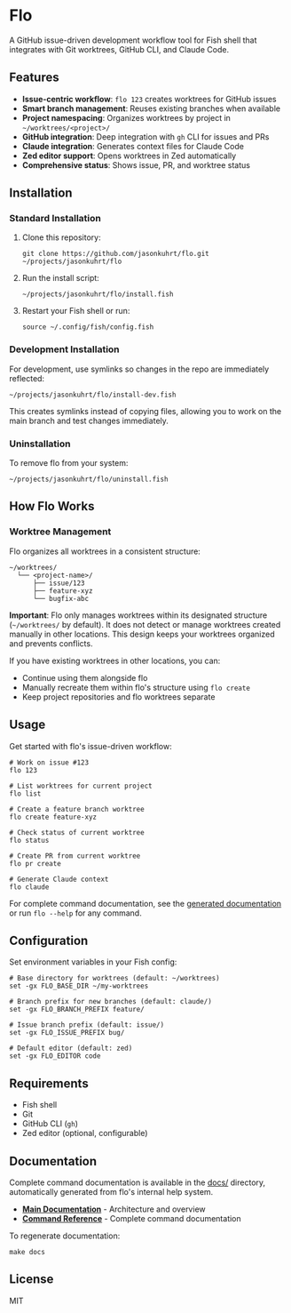 # Flo

A GitHub issue-driven development workflow tool for Fish shell that integrates with Git worktrees, GitHub CLI, and Claude Code.

## Features

- **Issue-centric workflow**: `flo 123` creates worktrees for GitHub issues
- **Smart branch management**: Reuses existing branches when available
- **Project namespacing**: Organizes worktrees by project in `~/worktrees/<project>/`
- **GitHub integration**: Deep integration with `gh` CLI for issues and PRs
- **Claude integration**: Generates context files for Claude Code
- **Zed editor support**: Opens worktrees in Zed automatically
- **Comprehensive status**: Shows issue, PR, and worktree status

## Installation

### Standard Installation

1. Clone this repository:
   ```fish
   git clone https://github.com/jasonkuhrt/flo.git ~/projects/jasonkuhrt/flo
   ```

2. Run the install script:
   ```fish
   ~/projects/jasonkuhrt/flo/install.fish
   ```

3. Restart your Fish shell or run:
   ```fish
   source ~/.config/fish/config.fish
   ```

### Development Installation

For development, use symlinks so changes in the repo are immediately reflected:

```fish
~/projects/jasonkuhrt/flo/install-dev.fish
```

This creates symlinks instead of copying files, allowing you to work on the main branch and test changes immediately.

### Uninstallation

To remove flo from your system:

```fish
~/projects/jasonkuhrt/flo/uninstall.fish
```

## How Flo Works

### Worktree Management

Flo organizes all worktrees in a consistent structure:
```
~/worktrees/
  └── <project-name>/
      ├── issue/123
      ├── feature-xyz
      └── bugfix-abc
```

**Important**: Flo only manages worktrees within its designated structure (`~/worktrees/` by default). It does not detect or manage worktrees created manually in other locations. This design keeps your worktrees organized and prevents conflicts.

If you have existing worktrees in other locations, you can:
- Continue using them alongside flo
- Manually recreate them within flo's structure using `flo create`
- Keep project repositories and flo worktrees separate

## Usage

Get started with flo's issue-driven workflow:

```fish
# Work on issue #123
flo 123

# List worktrees for current project
flo list

# Create a feature branch worktree
flo create feature-xyz

# Check status of current worktree
flo status

# Create PR from current worktree
flo pr create

# Generate Claude context
flo claude
```

For complete command documentation, see the [generated documentation](docs/) or run `flo --help` for any command.

## Configuration

Set environment variables in your Fish config:

```fish
# Base directory for worktrees (default: ~/worktrees)
set -gx FLO_BASE_DIR ~/my-worktrees

# Branch prefix for new branches (default: claude/)
set -gx FLO_BRANCH_PREFIX feature/

# Issue branch prefix (default: issue/)
set -gx FLO_ISSUE_PREFIX bug/

# Default editor (default: zed)
set -gx FLO_EDITOR code
```

## Requirements

- Fish shell
- Git
- GitHub CLI (`gh`)
- Zed editor (optional, configurable)

## Documentation

Complete command documentation is available in the [docs/](docs/) directory, automatically generated from flo's internal help system.

- **[Main Documentation](docs/README.md)** - Architecture and overview
- **[Command Reference](docs/reference/)** - Complete command documentation

To regenerate documentation:
```fish
make docs
```

## License

MIT